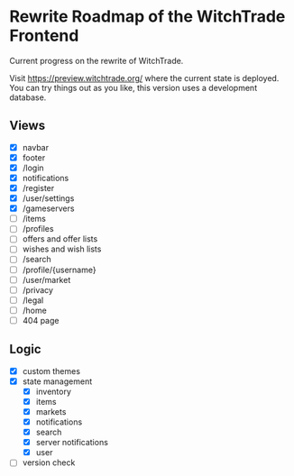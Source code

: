 # Rewrite Roadmap of the WitchTrade Frontend
Current progress on the rewrite of WitchTrade.

Visit https://preview.witchtrade.org/ where the current state is deployed. You can try things out as you like, this version uses a development database. 

## Views
- [x] navbar
- [x] footer
- [x] /login 
- [x] notifications
- [x] /register
- [x] /user/settings
- [x] /gameservers
- [ ] /items
- [ ] /profiles
- [ ] offers and offer lists
- [ ] wishes and wish lists
- [ ] /search
- [ ] /profile/{username}
- [ ] /user/market
- [ ] /privacy
- [ ] /legal
- [ ] /home
- [ ] 404 page

## Logic
- [x] custom themes
- [x] state management
    - [x] inventory
    - [x] items
    - [x] markets
    - [x] notifications
    - [x] search
    - [x] server notifications
    - [x] user
- [ ] version check